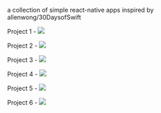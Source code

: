 a collection of simple react-native apps
inspired by allenwong/30DaysofSwift

Project 1 -
![](watch/Screen%20Shot%202019-03-15%20at%203.00.35%20PM.png)

Project 2 -
![](customFont/Screen%20Shot%202019-03-23%20at%205.19.06%20PM.png)

Project 3 -
![](SnapChatUI/SnapChatUIScreenShot.png)

Project 4 -
![](LocalVideo/video.gif)

Project 5 -
![](carouselEffect/carousalgif.gif)

Project 6 -
![](findMyLocation/findMyLocationVideo.gif)
